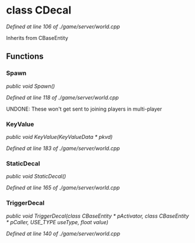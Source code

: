 # class CDecal

*Defined at line 106 of ./game/server/world.cpp*

Inherits from CBaseEntity



## Functions

### Spawn

*public void Spawn()*

*Defined at line 118 of ./game/server/world.cpp*

 UNDONE:  These won't get sent to joining players in multi-player

### KeyValue

*public void KeyValue(KeyValueData * pkvd)*

*Defined at line 183 of ./game/server/world.cpp*

### StaticDecal

*public void StaticDecal()*

*Defined at line 165 of ./game/server/world.cpp*

### TriggerDecal

*public void TriggerDecal(class CBaseEntity * pActivator, class CBaseEntity * pCaller, USE_TYPE useType, float value)*

*Defined at line 140 of ./game/server/world.cpp*



